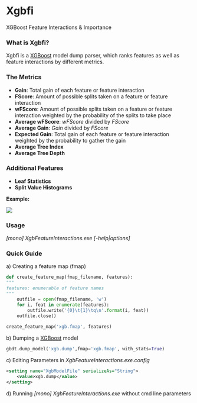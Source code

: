 # Xgbfi
XGBoost Feature Interactions &amp; Importance

### What is Xgbfi?
Xgbfi is a [XGBoost](https://github.com/dmlc/xgboost) model dump parser, which ranks features as well as feature interactions by different metrics. 

### The Metrics
 * **Gain**: Total gain of each feature or feature interaction
 * **FScore**: Amount of possible splits taken on a feature or feature interaction
 * **wFScore**: Amount of possible splits taken on a feature or feature interaction weighted by the probability of the splits to take place
 * **Average wFScore**: *wFScore* divided by *FScore*
 * **Average Gain**: *Gain* divided by *FScore*
 * **Expected Gain**: Total gain of each feature or feature interaction weighted by the probability to gather the gain
 * **Average Tree Index**
 * **Average Tree Depth**

### Additional Features
 * **Leaf Statistics**
 * **Split Value Histograms**
 
**Example:**

![](https://raw.githubusercontent.com/Far0n/xgbfi/master/doc/ScoresExample_small.png)

### Usage
*[mono] XgbFeatureInteractions.exe [-help|options]*

### Quick Guide
a) Creating a feature map (fmap)
```python
def create_feature_map(fmap_filename, features):
"""
features: enumerable of feature names
"""
    outfile = open(fmap_filename, 'w')
    for i, feat in enumerate(features):
        outfile.write('{0}\t{1}\tq\n'.format(i, feat))
    outfile.close()
    
create_feature_map('xgb.fmap', features) 
```

b) Dumping a [XGBoost](https://github.com/dmlc/xgboost) model 
```python
gbdt.dump_model('xgb.dump',fmap='xgb.fmap', with_stats=True)
```

c) Editing Parameters in *XgbFeatureInteractions.exe.config*
```xml
<setting name="XgbModelFile" serializeAs="String">
    <value>xgb.dump</value>
</setting>
```

d) Running *[mono] XgbFeatureInteractions.exe* without cmd line parameters
